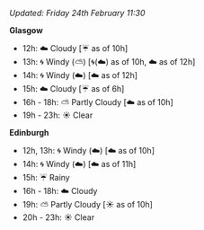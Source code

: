 *Updated: Friday 24th February 11:30*

**Glasgow**

* 12h: :cloud: Cloudy [:umbrella: as of 10h]
* 13h: :cyclone: Windy (:partly_sunny:) [:cyclone:(:cloud:) as of 10h, :cloud: as of 12h]
* 14h: :cyclone: Windy (:cloud:) [:cloud: as of 12h]
* 15h: :cloud: Cloudy [:umbrella: as of 6h]
* 16h - 18h: :partly_sunny: Partly Cloudy [:cloud: as of 10h]
* 19h - 23h: :sunny: Clear

**Edinburgh**

* 12h, 13h: :cyclone: Windy (:cloud:) [:cloud: as of 10h]
* 14h: :cyclone: Windy (:cloud:) [:cloud: as of 11h]
* 15h: :umbrella: Rainy
* 16h - 18h: :cloud: Cloudy
* 19h: :partly_sunny: Partly Cloudy [:sunny: as of 10h]
* 20h - 23h: :sunny: Clear
